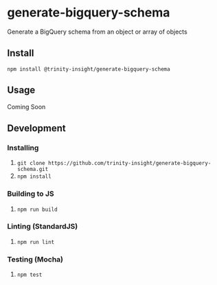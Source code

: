# generate-bigquery-schema
Generate a BigQuery schema from an object or array of objects

## Install
`npm install @trinity-insight/generate-bigquery-schema`

## Usage
Coming Soon

## Development

### Installing
1. `git clone https://github.com/trinity-insight/generate-bigquery-schema.git`
2. `npm install`

### Building to JS
1. `npm run build`

### Linting (StandardJS)
1. `npm run lint`

### Testing (Mocha)
1. `npm test`